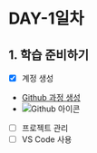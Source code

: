 # DAY-1일차 
## 1. 학습 준비하기
- [x] 계정 생성
- [Github 과정 생성](https://github.com/blossomy87/Front-end-Design-class)
- ![Github 아이콘](https://github.githubassets.com/images/modules/logos_page/GitHub-Mark.png)
- [ ] 프로젝트  관리
- [ ] VS Code 사용